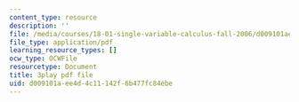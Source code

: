 ```yaml
---
content_type: resource
description: ''
file: /media/courses/18-01-single-variable-calculus-fall-2006/d009101aee4d4c11142f6b477fc84ebe_1RLctDS2hUQ.pdf
file_type: application/pdf
learning_resource_types: []
ocw_type: OCWFile
resourcetype: Document
title: 3play pdf file
uid: d009101a-ee4d-4c11-142f-6b477fc84ebe
---
```

